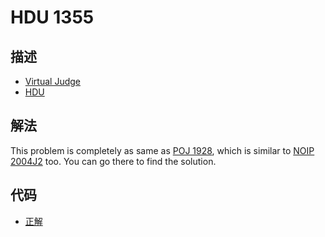 # HDU 1355

## 描述

- [Virtual Judge](https://vjudge.net/problem/HDU-1355)
- [HDU](http://acm.hdu.edu.cn/showproblem.php?pid=1355)

## 解法

This problem is completely as same as <a href="/codes/?oj=POJ&pid=1928">POJ 1928</a>, which is similar to <a href="/codes/?oj=NOIP&pid=2004J2">NOIP 2004J2</a> too. You can go there to find the solution. 

## 代码

- [正解](HDU.1355.0.cpp)
